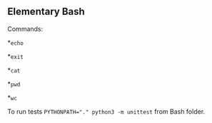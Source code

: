## Elementary Bash

Commands: 

*```echo```

*```exit```

*```cat```

*```pwd```

*```wc```

To run tests ```PYTHONPATH="." python3 -m unittest``` from Bash folder.
